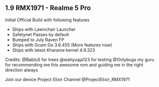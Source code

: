 ## 1.9 RMX1971 - Realme 5 Pro

Initial Official Build with following features
* Ships with Lawnchair Launcher
* Safetynet Passes by default
* Bumped to July Raven FP
* Ships with Gcam Go 3.6.455 (More features now)
* Ships with latest Kharame kernel 4.9.323

Credits: 
@BabluS for trees
@wahyuaja123 for testing
@Onlybugs my guru for recommending me this awesome rom and guiding me in the right direction always

Join our device Project Elixir Channel @ProjectElixir_RMX1971
